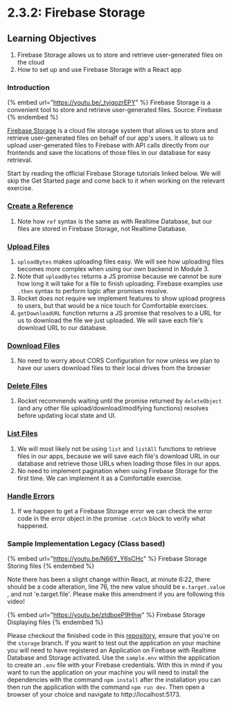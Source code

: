 # 2.3.2: Firebase Storage

## Learning Objectives

1. Firebase Storage allows us to store and retrieve user-generated files on the cloud
2. How to set up and use Firebase Storage with a React app

### Introduction

{% embed url="https://youtu.be/_tyjqozrEPY" %}
Firebase Storage is a convenient tool to store and retrieve user-generated files. Source: Firebase
{% endembed %}

[Firebase Storage](https://firebase.google.com/docs/storage) is a cloud file storage system that allows us to store and retrieve user-generated files on behalf of our app's users. It allows us to upload user-generated files to Firebase with API calls directly from our frontends and save the locations of those files in our database for easy retrieval.

Start by reading the official Firebase Storage tutorials linked below. We will skip the Get Started page and come back to it when working on the relevant exercise.

### [Create a Reference](https://firebase.google.com/docs/storage/web/create-reference)

1. Note how `ref` syntax is the same as with Realtime Database, but our files are stored in Firebase Storage, not Realtime Database.

### [Upload Files](https://firebase.google.com/docs/storage/web/upload-files)

1. `uploadBytes` makes uploading files easy. We will see how uploading files becomes more complex when using our own backend in Module 3.
2. Note that `uploadBytes` returns a JS promise because we cannot be sure how long it will take for a file to finish uploading. Firebase examples use `.then` syntax to perform logic after promises resolve.
3. Rocket does not require we implement features to show upload progress to users, but that would be a nice touch for Comfortable exercises.
4. `getDownloadURL` function returns a JS promise that resolves to a URL for us to download the file we just uploaded. We will save each file's download URL to our database.

### [Download Files](https://firebase.google.com/docs/storage/web/download-files)

1. No need to worry about CORS Configuration for now unless we plan to have our users download files to their local drives from the browser

### [Delete Files](https://firebase.google.com/docs/storage/web/delete-files)

1. Rocket recommends waiting until the promise returned by `deleteObject` (and any other file upload/download/modifying functions) resolves before updating local state and UI.

### [List Files](https://firebase.google.com/docs/storage/web/list-files)

1. We will most likely not be using `list` and `listAll` functions to retrieve files in our apps, because we will save each file's download URL in our database and retrieve those URLs when loading those files in our apps.
2. No need to implement pagination when using Firebase Storage for the first time. We can implement it as a Comfortable exercise.

### [Handle Errors](https://firebase.google.com/docs/storage/web/handle-errors)

1. If we happen to get a Firebase Storage error we can check the error code in the error object in the promise `.catch` block to verify what happened.



### Sample Implementation Legacy (Class based)

{% embed url="https://youtu.be/N66Y_Y6sCHc" %}
Firebase Storage Storing files
{% endembed %}

Note there has been a slight change within React, at minute 6:22, there should be a code alteration, line 76, the new value should be `e.target.value` , and not 'e.target.file'. Please make this amendment if you are following this video!

{% embed url="https://youtu.be/ztdboeP9Hhw" %}
Firebase Storage Displaying files
{% endembed %}

Please checkout the finished code in this [repository](https://github.com/rocketacademy/firebase-examples-3.2/tree/storage), ensure that you're on the `storage` branch. If you want to test out the application on your machine you will need to have registered an Application on Firebase with Realtime Database and Storage activated. Use the `sample.env` within the application to create an `.env` file with your Firebase credentials. With this in mind if you want to run the application on your machine you will need to install the dependencies with the command `npm install` after the installation you can then run the application with the command `npm run dev`.  Then open a browser of your choice and navigate to  http://localhost:5173.
